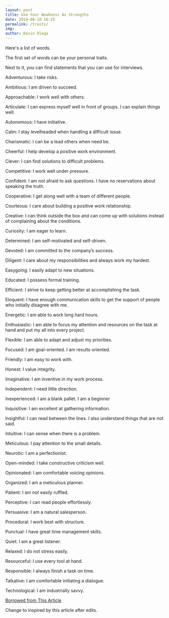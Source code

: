 ```yaml
--- 
layout: post 
title: Use Your Weakness As Strengths
date: 2019-08-10 16:25
permalink: /traits/ 
img: 
author: Kevin Olega 
--- 
```

Here's a list of words.

The first set of words can be your personal traits.

Next to it, you can find statements that you can use for interviews.

Adventurous:  I take risks.

Ambitious:  I am driven to succeed.

Approachable:  I work well with others.

Articulate:  I can express myself well in front of groups. I can explain things well.

Autonomous:  I have initiative.

Calm:  I stay levelheaded when handling a difficult issue.

Charismatic:  I can be a lead others when need be.

Cheerful:  I help develop a positive work environment.

Clever:  I can find solutions to difficult problems.

Competitive:   I work well under pressure.

Confident:  I am not afraid to ask questions. I have no reservations about speaking the truth.

Cooperative:  I get along well with a team of different people.

Courteous:  I care about building a positive work relationship.

Creative:  I can think outside the box and can come up with solutions instead of complaining about the conditions.

Curiosity:  I am eager to learn.              

Determined:   I am self-motivated and self-driven.

Devoted:  I am committed to the company’s success. 

Diligent:   I care about my responsibilities and always work my hardest.

Easygoing:  I easily adapt to new situations. 

Educated:  I possess formal training.

Efficient:  I strive to keep getting better at accomplishing the task.

Eloquent:  I have enough communication skills to get the support of people who initially disagree with me.

Energetic: I am able to work long hard hours.

Enthusiastic:  I am able to focus my attention and resources on the task at hand and put my all into every project.

Flexible:  I am able to adapt and adjust my priorities.

Focused:  I am goal-oriented. I am results oriented.

Friendly:   I am easy to work with.

Honest:  I value integrity. 

Imaginative:  I am inventive in my work process.

Independent:  I need little direction.

Inexperienced:  I am a blank pallet. I am a beginner

Inquisitive:  I am excellent at gathering information.

Insightful:  I can read between the lines. I also understand things that are not said.

Intuitive:  I can sense when there is a problem.

Meticulous:  I pay attention to the small details.

Neurotic:  I am a perfectionist.

Open-minded:  I take constructive criticism well.

Opinionated:  I am comfortable voicing opinions.

Organized:  I am a meticulous planner.

Patient:  I am not easily ruffled.

Perceptive:  I can read people effortlessly.

Persuasive:  I am a natural salesperson.

Procedural:  I work best with structure.

Punctual:  I have great time management skills.

Quiet:  I am a great listener. 

Relaxed:  I do not stress easily.

Resourceful:  I use every tool at hand.

Responsible:  I always finish a task on time.

Talkative:  I am comfortable initiating a dialogue.

Technological:  I am industrially savvy.

[Borrowed from This Article](https://www.monster.ca/career-advice/article/50-personality-traits-for-the-workplace-canada)

Change to inspired by this article after edits.